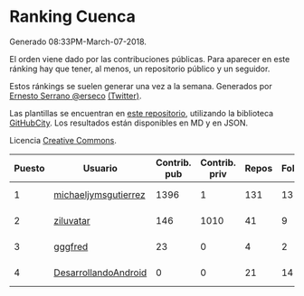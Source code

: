 # Ranking Cuenca

Generado 08:33PM-March-07-2018.

El orden viene dado por las contribuciones públicas. Para aparecer en este ránking hay que tener, al menos, un repositorio público y un seguidor.

Estos ránkings se suelen generar una vez a la semana. Generados por [Ernesto Serrano @erseco](https://github.com/erseco/) [(Twitter)](https://twitter.com/erseco).

Las plantillas se encuentran en [este repositorio](https://github.com/iblancasa/GH-Spanish-Ranking), utilizando la biblioteca [GitHubCity](https://github.com/iblancasa/GitHubCity). Los resultados están disponibles en MD y en JSON.

Licencia [Creative Commons](https://creativecommons.org/licenses/by/4.0/).

| Puesto   |  Usuario  | Contrib. pub | Contrib. priv |Repos| Followers | Desde |  Avatar  |
|----------|-----------|--------------|---------------|-----|-----------|-------|----------|
|1|[michaeljymsgutierrez](https://github.com/michaeljymsgutierrez)|1396|1|131|13|2016-05-30|![michaeljymsgutierrez](https://avatars0.githubusercontent.com/u/19644179)|
|2|[ziluvatar](https://github.com/ziluvatar)|146|1010|41|9|2012-02-09|![ziluvatar](https://avatars2.githubusercontent.com/u/1424663)|
|3|[gggfred](https://github.com/gggfred)|23|0|4|2|2013-01-15|![gggfred](https://avatars3.githubusercontent.com/u/3277081)|
|4|[DesarrollandoAndroid](https://github.com/DesarrollandoAndroid)|0|0|21|14|2014-06-22|![DesarrollandoAndroid](https://avatars2.githubusercontent.com/u/7956170)|
